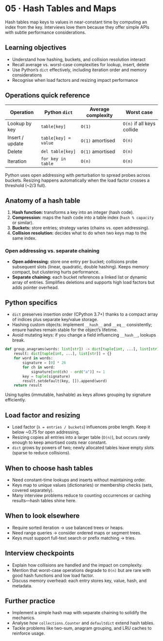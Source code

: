 # 05 · Hash Tables and Maps

Hash tables map keys to values in near-constant time by computing an index from the key. Interviews love them because they offer simple APIs with subtle performance considerations.

## Learning objectives
- Understand how hashing, buckets, and collision resolution interact
- Recall average vs. worst-case complexities for lookup, insert, delete
- Use Python’s `dict` effectively, including iteration order and memory considerations
- Recognise when load factors and resizing impact performance

## Operations quick reference

| Operation | Python `dict` | Average complexity | Worst case |
| --- | --- | --- | --- |
| Lookup by key | `table[key]` | `O(1)` | `O(n)` if all keys collide |
| Insert / update | `table[key] = value` | `O(1)` amortised | `O(n)` |
| Delete | `del table[key]` | `O(1)` amortised | `O(n)` |
| Iteration | `for key in table` | `O(n)` | `O(n)` |

Python uses open addressing with perturbation to spread probes across buckets. Resizing happens automatically when the load factor crosses a threshold (~2/3 full).

## Anatomy of a hash table
1. **Hash function:** transforms a key into an integer (hash code).
2. **Compression:** maps the hash code into a table index (`hash % capacity` or similar).
3. **Buckets:** store entries; strategy varies (chains vs. open addressing).
4. **Collision resolution:** decides what to do when two keys map to the same index.

### Open addressing vs. separate chaining
- **Open addressing:** store one entry per bucket; collisions probe subsequent slots (linear, quadratic, double hashing). Keeps memory compact, but clustering hurts performance.
- **Separate chaining:** each bucket references a linked list or dynamic array of entries. Simplifies deletions and supports high load factors but adds pointer overhead.

## Python specifics
- `dict` preserves insertion order (CPython 3.7+) thanks to a compact array of indices plus separate key/value storage.
- Hashing custom objects: implement `__hash__` and `__eq__` consistently; ensure hashes remain stable for the object’s lifetime.
- Avoid mutating keys: if you change a field influencing `__hash__`, lookups break.

```python
def group_anagrams(words: list[str]) -> dict[tuple[int, ...], list[str]]:
    result: dict[tuple[int, ...], list[str]] = {}
    for word in words:
        signature = [0] * 26
        for ch in word:
            signature[ord(ch) - ord("a")] += 1
        key = tuple(signature)
        result.setdefault(key, []).append(word)
    return result
```

Using tuples (immutable, hashable) as keys allows grouping by signature efficiently.

## Load factor and resizing
- Load factor (`λ = entries / buckets`) influences probe length. Keep it below ~0.75 for open addressing.
- Resizing copies all entries into a larger table (`O(n)`), but occurs rarely enough to keep amortised costs near constant.
- `dict` grows by powers of two; newly allocated tables leave empty slots (sparse to reduce collisions).

## When to choose hash tables
- Need constant-time lookups and inserts without maintaining order.
- Keys map to unique values (dictionaries) or membership checks (sets, covered separately).
- Many interview problems reduce to counting occurrences or caching results—hash tables shine here.

## When to look elsewhere
- Require sorted iteration → use balanced trees or heaps.
- Need range queries → consider ordered maps or segment trees.
- Keys must support full-text search or prefix matching → tries.

## Interview checkpoints
- Explain how collisions are handled and the impact on complexity.
- Mention that worst-case operations degrade to `O(n)` but are rare with good hash functions and low load factor.
- Discuss memory overhead: each entry stores key, value, hash, and metadata.

## Further practice
- Implement a simple hash map with separate chaining to solidify the mechanics.
- Analyse how `collections.Counter` and `defaultdict` extend hash tables.
- Tackle problems like two-sum, anagram grouping, and LRU caches to reinforce usage.
